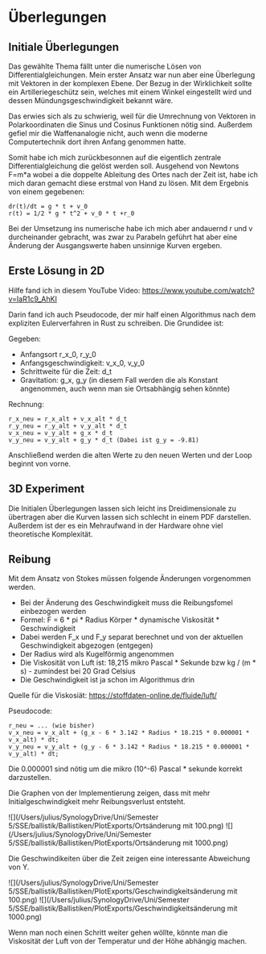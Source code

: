 # Überlegungen


## Initiale Überlegungen

Das gewählte Thema fällt unter die numerische Lösen von Differentialgleichungen.
Mein erster Ansatz war nun aber eine Überlegung mit Vektoren in der komplexen Ebene.
Der Bezug in der Wirklichkeit sollte ein Artilleriegeschütz sein, welches mit einem Winkel eingestellt wird 
und dessen Mündungsgeschwindigkeit bekannt wäre.

Das erwies sich als zu schwierig, weil für die Umrechnung von Vektoren in Polarkoordinaten die Sinus und 
Cosinus Funktionen nötig sind. Außerdem gefiel mir die Waffenanalogie nicht, auch wenn die moderne Computertechnik 
dort ihren Anfang genommen hatte.

Somit habe ich mich zurückbesonnen auf die eigentlich zentrale Differentialgleichung die gelöst werden soll.
Ausgehend von Newtons F=m*a wobei a die doppelte Ableitung des Ortes nach der Zeit ist, habe ich mich daran gemacht 
diese erstmal von Hand zu lösen. Mit dem Ergebnis von einem gegebenen:

```
dr(t)/dt = g * t + v_0
r(t) = 1/2 * g * t^2 + v_0 * t +r_0
```

Bei der Umsetzung ins numerische habe ich mich aber andauernd r und v durcheinander gebracht, was zwar zu 
Parabeln geführt hat aber eine Änderung der Ausgangswerte haben unsinnige Kurven ergeben.


## Erste Lösung in 2D

Hilfe fand ich in diesem YouTube Video: https://www.youtube.com/watch?v=IaR1c9_AhKI

Darin fand ich auch Pseudocode, der mir half einen Algorithmus nach dem expliziten Eulerverfahren in Rust zu schreiben.
Die Grundidee ist:

Gegeben:
- Anfangsort r_x_0, r_y_0
- Anfangsgeschwindigkeit: v_x_0, v_y_0
- Schrittweite für die Zeit: d_t
- Gravitation: g_x, g_y (in diesem Fall werden die als Konstant angenommen, auch wenn man sie Ortsabhängig sehen könnte)

Rechnung:
```
r_x_neu = r_x_alt + v_x_alt * d_t
r_y_neu = r_y_alt + v_y_alt * d_t
v_x_neu = v_y_alt + g_x * d_t
v_y_neu = v_y_alt + g_y * d_t (Dabei ist g_y = -9.81)
```
Anschließend werden die alten Werte zu den neuen Werten und der Loop beginnt von vorne.


## 3D Experiment

Die Initialen Überlegungen lassen sich leicht ins Dreidimensionale zu übertragen aber die Kurven lassen sich
schlecht in einem PDF darstellen.
Außerdem ist der es ein Mehraufwand in der Hardware ohne viel theoretische Komplexität.


## Reibung

Mit dem Ansatz von Stokes müssen folgende Änderungen vorgenommen werden.
- Bei der Änderung des Geschwindigkeit muss die Reibungsfomel einbezogen werden
- Formel: F = 6 * pi * Radius Körper * dynamische Viskosität * Geschwindigkeit 
- Dabei werden F_x und F_y separat berechnet und von der aktuellen Geschwindigkeit abgezogen (entgegen)
- Der Radius wird als Kugelförmig angenommen
- Die Viskosität von Luft ist: 18,215 mikro Pascal * Sekunde bzw kg / (m * s) - zumindest bei 20 Grad Celsius
- Die Geschwindigkeit ist ja schon im Algorithmus drin

Quelle für die Viskosiät: https://stoffdaten-online.de/fluide/luft/

Pseudocode:
```
r_neu = ... (wie bisher)
v_x_neu = v_x_alt + (g_x - 6 * 3.142 * Radius * 18.215 * 0.000001 * v_x_alt) * dt;
v_y_neu = v_y_alt + (g_y - 6 * 3.142 * Radius * 18.215 * 0.000001 * v_y_alt) * dt;
```

Die 0.000001 sind nötig um die mikro (10^-6) Pascal * sekunde korrekt darzustellen.

Die Graphen von der Implementierung zeigen, dass mit mehr Initialgeschwindigkeit mehr Reibungsverlust entsteht.

![](/Users/julius/SynologyDrive/Uni/Semester 5/SSE/ballistik/Ballistiken/PlotExports/Ortsänderung mit 100.png)
![](/Users/julius/SynologyDrive/Uni/Semester 5/SSE/ballistik/Ballistiken/PlotExports/Ortsänderung mit 1000.png)

Die Geschwindikeiten über die Zeit zeigen eine interessante Abweichung von Y.

![](/Users/julius/SynologyDrive/Uni/Semester 5/SSE/ballistik/Ballistiken/PlotExports/Geschwindigkeitsänderung mit 100.png)
![](/Users/julius/SynologyDrive/Uni/Semester 5/SSE/ballistik/Ballistiken/PlotExports/Geschwindigkeitsänderung mit 1000.png)

Wenn man noch einen Schritt weiter gehen wöllte, könnte man die Viskosität der Luft von der
Temperatur und der Höhe abhängig machen.